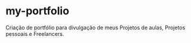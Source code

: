 # my-portfolio
Criação de portfólio para divulgação de meus Projetos de aulas, Projetos pessoais e Freelancers.


